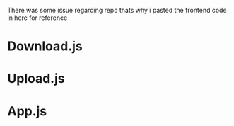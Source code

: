 There was some issue regarding repo thats why i pasted the frontend code in here for reference

 # Download.js
  <!---

function DownloadReport() {
  const handleDownload = async () => {
    try {
      const response = await fetch("http://localhost:5000/generate-report", {
        method: "GET",
      });

      if (!response.ok) {
        throw new Error("Network response was not ok.");
      }

      const blob = await response.blob();
      const url = window.URL.createObjectURL(blob);
      const link = document.createElement("a");
      link.href = url;
      link.setAttribute("download", "report-cards.pdf");
      document.body.appendChild(link);
      link.click();
      link.remove();
    } catch (error) {
      console.error("Error:", error);
      alert("An error occurred while downloading the report.");
    }
  };

  return <button onClick={handleDownload}>Download Report</button>;
}

export default DownloadReport;
  --->


# Upload.js
  <!---
import  { useState } from "react";

function UploadForm() {
  const [file, setFile] = useState(null);

  const handleFileChange = (event) => {
    setFile(event.target.files[0]);
  };

  const handleUpload = async (event) => {
    event.preventDefault();

    if (!file) {
      alert("Please select a file first.");
      return;
    }

    const formData = new FormData();
    formData.append("file", file);

    try {
      const response = await fetch("http://localhost:5000/upload", {
        method: "POST",
        body: formData,
      });

      const result = await response.text();
      alert(result);
    } catch (error) {
      console.error("Error:", error);
      alert("An error occurred while uploading the file.");
    }
  };

  return (
    <form onSubmit={handleUpload}>
      <input type="file" accept=".xlsx, .xls" onChange={handleFileChange} />
      <button type="submit">Upload</button>
    </form>
  );
}

export default UploadForm;

  --->
# App.js

  <!---
function App() {
  return (
    <div className="App">
      <h1>Student Report Card System</h1>
      <UploadForm />
      <DownloadReport />
    </div>
  );
}

export default App;


  --->
